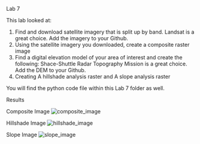 Lab 7



This lab looked at:
1. Find and download satellite imagery that is split up by band. Landsat is a great choice. Add the imagery to your Github.
2. Using the satellite imagery you downloaded, create a composite raster image
3. Find a digital elevation model of your area of interest and create the following: Shace-Shuttle Radar Topography Mission is a great choice. Add the DEM to your Github.
4. Creating A hillshade analysis raster and A slope analysis raster



You will find the python code file within this Lab 7 folder as well.



Results


Composite Image
![composite_image](https://user-images.githubusercontent.com/123012280/223906978-30d63e4a-c0d7-437e-b3d8-d9a881e9f228.PNG)



Hillshade Image
![hillshade_image](https://user-images.githubusercontent.com/123012280/223907004-c6275c8d-ab5c-42fa-8ee0-5a1f268ea7ff.PNG)



Slope Image
![slope_image](https://user-images.githubusercontent.com/123012280/223907023-438213fb-7d07-4841-8864-46729f983cf1.PNG)

